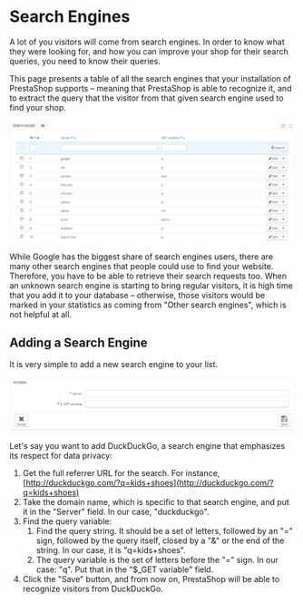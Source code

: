 # Search Engines

A lot of you visitors will come from search engines. In order to know what they were looking for, and how you can improve your shop for their search queries, you need to know their queries.

This page presents a table of all the search engines that your installation of PrestaShop supports – meaning that PrestaShop is able to recognize it, and to extract the query that the visitor from that given search engine used to find your shop.

![](<../../../../.gitbook/assets/23789937 (4) (4) (3).png>)

While Google has the biggest share of search engines users, there are many other search engines that people could use to find your website. Therefore, you have to be able to retrieve their search requests too. When an unknown search engine is starting to bring regular visitors, it is high time that you add it to your database – otherwise, those visitors would be marked in your statistics as coming from "Other search engines", which is not helpful at all.

## Adding a Search Engine <a href="#searchengines-addingasearchengine" id="searchengines-addingasearchengine"></a>

It is very simple to add a new search engine to your list.

![](../../../../.gitbook/assets/23789939.png)

Let's say you want to add DuckDuckGo, a search engine that emphasizes its respect for data privacy:

1. Get the full referrer URL for the search. For instance, [http://duckduckgo.com/?q=kids+shoes](http://duckduckgo.com/?q=kids+shoes)
2. Take the domain name, which is specific to that search engine, and put it in the "Server" field. In our case, "duckduckgo".
3. Find the query variable:
   1. Find the query string. It should be a set of letters, followed by an "=" sign, followed by the query itself, closed by a "&" or the end of the string. In our case, it is "q=kids+shoes".
   2. The query variable is the set of letters before the "=" sign. In our case: "q". Put that in the "$\_GET variable" field.
4. Click the "Save" button, and from now on, PrestaShop will be able to recognize visitors from DuckDuckGo.
